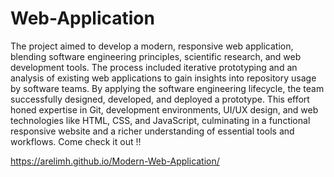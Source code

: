 # Web-Application
The project aimed to develop a modern, responsive web application, blending software engineering principles, scientific research, and web development tools. The process included iterative prototyping and an analysis of existing web applications to gain insights into repository usage by software teams. By applying the software engineering lifecycle, the team successfully designed, developed, and deployed a prototype. This effort honed expertise in Git, development environments, UI/UX design, and web technologies like HTML, CSS, and JavaScript, culminating in a functional responsive website and a richer understanding of essential tools and workflows. Come check it out !!



https://arelimh.github.io/Modern-Web-Application/
